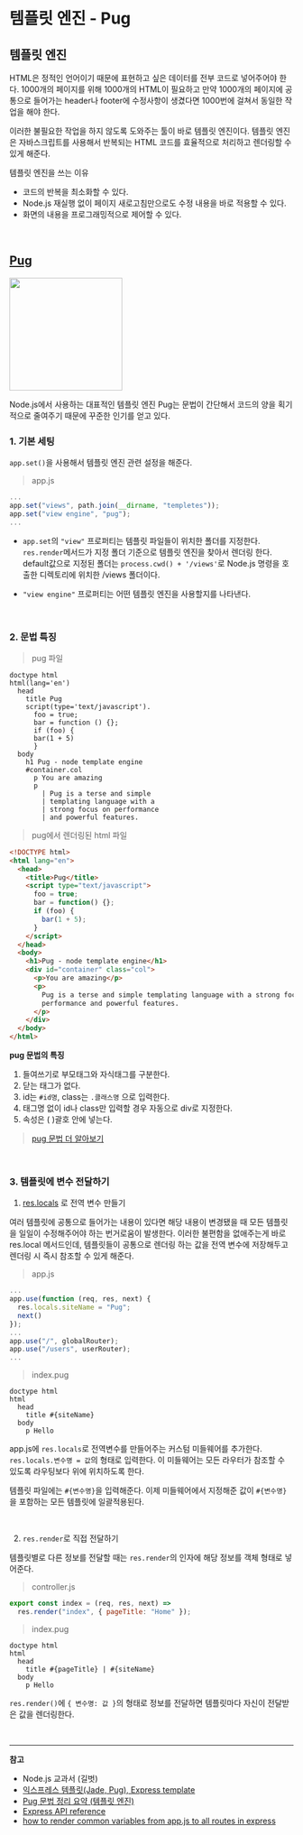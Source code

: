 # 템플릿 엔진 - Pug

## 템플릿 엔진

HTML은 정적인 언어이기 때문에 표현하고 싶은 데이터를 전부 코드로 넣어주어야 한다. 1000개의 페이지를 위해 1000개의 HTML이 필요하고 만약 1000개의 페이지에 공통으로 들어가는 header나 footer에 수정사항이 생겼다면 1000번에 걸쳐서 동일한 작업을 해야 한다.

이러한 불필요한 작업을 하지 않도록 도와주는 툴이 바로 템플릿 엔진이다. 템플릿 엔진은 자바스크립트를 사용해서 반복되는 HTML 코드를 효율적으로 처리하고 렌더링할 수 있게 해준다.

템플릿 엔진을 쓰는 이유

- 코드의 반복을 최소화할 수 있다.
- Node.js 재실행 없이 페이지 새로고침만으로도 수정 내용을 바로 적용할 수 있다.
- 화면의 내용을 프로그래밍적으로 제어할 수 있다.

<br />

## [Pug](https://pugjs.org/api/getting-started.html)

<img src="https://cdn.freebiesupply.com/logos/large/2x/pug-logo-png-transparent.png" width="200" />

Node.js에서 사용하는 대표적인 템플릿 엔진 Pug는 문법이 간단해서 코드의 양을 획기적으로 줄여주기 때문에 꾸준한 인기를 얻고 있다.

### 1. 기본 세팅

`app.set()`을 사용해서 템플릿 엔진 관련 설정을 해준다.

> app.js

```js
...
app.set("views", path.join(__dirname, "templetes"));
app.set("view engine", "pug");
...
```

- `app.set`의 `"view"` 프로퍼티는 템플릿 파일들이 위치한 폴더를 지정한다. `res.render`메서드가 지정 폴더 기준으로 템플릿 엔진을 찾아서 렌더링 한다. default값으로 지정된 폴더는 `process.cwd() + '/views'`로 Node.js 명령을 호출한 디렉토리에 위치한 /views 폴더이다.

- `"view engine"` 프로퍼티는 어떤 템플릿 엔진을 사용할지를 나타낸다.

<br />

### 2. 문법 특징

> pug 파일

```pug
doctype html
html(lang='en')
  head
    title Pug
    script(type='text/javascript').
      foo = true;
      bar = function () {};
      if (foo) {
      bar(1 + 5)
      }
  body
    h1 Pug - node template engine
    #container.col
      p You are amazing
      p
        | Pug is a terse and simple
        | templating language with a
        | strong focus on performance
        | and powerful features.
```

> pug에서 렌더링된 html 파일

```html
<!DOCTYPE html>
<html lang="en">
  <head>
    <title>Pug</title>
    <script type="text/javascript">
      foo = true;
      bar = function() {};
      if (foo) {
        bar(1 + 5);
      }
    </script>
  </head>
  <body>
    <h1>Pug - node template engine</h1>
    <div id="container" class="col">
      <p>You are amazing</p>
      <p>
        Pug is a terse and simple templating language with a strong focus on
        performance and powerful features.
      </p>
    </div>
  </body>
</html>
```

**pug 문법의 특징**

1. 들여쓰기로 부모태그와 자식태그를 구분한다.
2. 닫는 태그가 없다.
3. id는 `#id명`, class는 `.클래스명` 으로 입력한다.
4. 태그명 없이 id나 class만 입력할 경우 자동으로 div로 지정한다.
5. 속성은 ( )괄호 안에 넣는다.

> [pug 문법 더 알아보기](https://pugjs.org/language/attributes.html)

<br />

### 3. 템플릿에 변수 전달하기

1. [res.locals](http://expressjs.com/en/api.html#res.locals) 로 전역 변수 만들기

여러 템플릿에 공통으로 들어가는 내용이 있다면 해당 내용이 변경됐을 때 모든 템플릿을 일일이 수정해주어야 하는 번거로움이 발생한다. 이러한 불편함을 없애주는게 바로 res.local 메서드인데, 템플릿들이 공통으로 렌더링 하는 값을 전역 변수에 저장해두고 렌더링 시 즉시 참조할 수 있게 해준다.

> app.js

```js
...
app.use(function (req, res, next) {
  res.locals.siteName = "Pug";
  next()
});
...
app.use("/", globalRouter);
app.use("/users", userRouter);
...
```

> index.pug

```pug
doctype html
html
  head
    title #{siteName}
  body
    p Hello
```

app.js에 `res.locals`로 전역변수를 만들어주는 커스텀 미들웨어를 추가한다. `res.locals.변수명 = 값`의 형태로 입력한다. 이 미들웨어는 모든 라우터가 참조할 수 있도록 라우팅보다 위에 위치하도록 한다.

템플릿 파일에는 `#{변수명}`을 입력해준다. 이제 미들웨어에서 지정해준 값이 `#{변수명}`을 포함하는 모든 템플릿에 일괄적용된다.

<br />

2. `res.render`로 직접 전달하기

템플릿별로 다른 정보를 전달할 때는 `res.render`의 인자에 해당 정보를 객체 형태로 넣어준다.

> controller.js

```js
export const index = (req, res, next) =>
  res.render("index", { pageTitle: "Home" });
```

> index.pug

```
doctype html
html
  head
    title #{pageTitle} | #{siteName}
  body
    p Hello
```

`res.render()`에 `{ 변수명: 값 }`의 형태로 정보를 전달하면 템플릿마다 자신이 전달받은 값을 렌더링한다.

<br />

---

**참고**

- Node.js 교과서 (길벗)
- [익스프레스 템플릿(Jade, Pug), Express template](https://www.zerocho.com/category/NodeJS/post/578c64621e3613150037d3b3)
- [Pug 문법 정리 요약 (템플릿 엔진)](https://jeong-pro.tistory.com/65)
- [Express API reference](http://expressjs.com/en/api.html#app.set)
- [how to render common variables from app.js to all routes in express](https://stackoverflow.com/questions/29026650/how-to-render-common-variables-from-app-js-to-all-routes-in-express)
